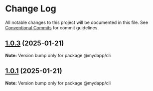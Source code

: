 # Change Log

All notable changes to this project will be documented in this file.
See [Conventional Commits](https://conventionalcommits.org) for commit guidelines.

## [1.0.3](https://github.com/taojiangcb/my-dapp-libs/compare/@mydapp/cli@1.0.10...@mydapp/cli@1.0.3) (2025-01-21)

**Note:** Version bump only for package @mydapp/cli





## [1.0.1](https://github.com/taojiangcb/my-dapp-libs/compare/@mydapp/cli@1.0.10...@mydapp/cli@1.0.1) (2025-01-21)

**Note:** Version bump only for package @mydapp/cli
